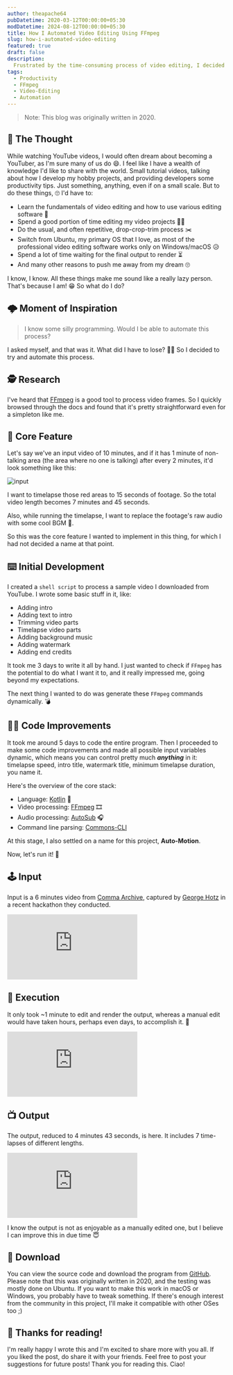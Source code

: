 ```yaml
---
author: theapache64
pubDatetime: 2020-03-12T00:00:00+05:30
modDatetime: 2024-08-12T00:00:00+05:30
title: How I Automated Video Editing Using FFmpeg
slug: how-i-automated-video-editing
featured: true
draft: false
description: 
  Frustrated by the time-consuming process of video editing, I decided to automate the task using programming and tools like FFmpeg.
tags:
  - Productivity
  - FFmpeg
  - Video-Editing
  - Automation
---
```


> Note: This blog was originally written in 2020.

## 💭 The Thought 

While watching YouTube videos, I would often dream about becoming a YouTuber, as I'm sure many of us do 😄. I feel like I have a wealth of knowledge I'd like to share with the world. Small tutorial videos, talking about how I develop my hobby projects, and providing developers some productivity tips. Just something, anything, even if on a small scale. But to do these things, 🙄 I'd have to:

- Learn the fundamentals of video editing and how to use various editing software 📔
- Spend a good portion of time editing my video projects 👨‍💻 
- Do the usual, and often repetitive, drop-crop-trim process ✂️ 
- Switch from Ubuntu, my primary OS that I love, as most of the professional video editing software works only on Windows/macOS 😥
- Spend a lot of time waiting for the final output to render ⏳ 
- And many other reasons to push me away from my dream 🙄 

I know, I know. All these things make me sound like a really lazy person. That's because I am! 😁 So what do I do?

## 🌩️ Moment of Inspiration 

> I know some silly programming. Would I be able to automate this process?

I asked myself, and that was it. What did I have to lose? 🤷‍♂️ So I decided to try and automate this process.

## 🕵️ Research 

I've heard that [FFmpeg](https://ffmpeg.org) is a good tool to process video frames. So I quickly browsed through the docs and found that it's pretty straightforward even for a simpleton like me. 

## 🤖 Core Feature 

Let's say we've an input video of 10 minutes, and if it has 1 minute of non-talking area (the area where no one is talking) after every 2 minutes, it'd look something like this:

![input](https://dev-to-uploads.s3.amazonaws.com/i/cnd67n5pu4d3c0zvppyx.png)

I want to timelapse those red areas to 15 seconds of footage. So the total video length becomes 7 minutes and 45 seconds. 

Also, while running the timelapse, I want to replace the footage's raw audio with some cool BGM 🥁.

So this was the core feature I wanted to implement in this thing, for which I had not decided a name at that point.

## ⌨️ Initial Development

I created a `shell script` to process a sample video I downloaded from YouTube. I wrote some basic stuff in it, like:

- Adding intro
- Adding text to intro 
- Trimming video parts
- Timelapse video parts
- Adding background music
- Adding watermark
- Adding end credits

It took me 3 days to write it all by hand. I just wanted to check if `FFmpeg` has the potential to do what I want it to, and it really impressed me, going beyond my expectations.

The next thing I wanted to do was generate these `FFmpeg` commands dynamically. 💣

## 🧑‍💻 Code Improvements

It took me around 5 days to code the entire program. Then I proceeded to make some code improvements and made all possible input variables dynamic, which means you can control pretty much ***anything*** in it: timelapse speed, intro title, watermark title, minimum timelapse duration, you name it. 

Here's the overview of the core stack:

- Language: [Kotlin](https://kotlinlang.org) 🧠
- Video processing: [FFmpeg](https://ffmpeg.org) 🎞
- Audio processing: [AutoSub](https://github.com/agermanidis/autosub) 🎧
- Command line parsing: [Commons-CLI](https://commons.apache.org/proper/commons-cli/)

At this stage, I also settled on a name for this project, **Auto-Motion**.

Now, let's run it! 🏃

## 🕹 Input 

Input is a 6 minutes video from [Comma Archive](https://www.youtube.com/channel/ucwgkmjm4zjqrj-u5njvr2dg), captured by [George Hotz](https://en.wikipedia.org/wiki/george_hotz) in a recent hackathon they conducted.

<iframe src="https://www.youtube.com/embed/0l_zU7XjWXo?si=vUWE35BT4-_9-m71" title="YouTube video player" frameborder="0" allow="accelerometer; autoplay; clipboard-write; encrypted-media; gyroscope; picture-in-picture; web-share" referrerpolicy="strict-origin-when-cross-origin" allowfullscreen loading="lazy"></iframe>

## 🚀 Execution 

It only took ~1 minute to edit and render the output, whereas a manual edit would have taken hours, perhaps even days, to accomplish it. 🤷

<iframe src="https://www.youtube.com/embed/N0rORfltywU?si=yYnIhg8hC6-sgPdk" title="YouTube video player" frameborder="0" allow="accelerometer; autoplay; clipboard-write; encrypted-media; gyroscope; picture-in-picture; web-share" referrerpolicy="strict-origin-when-cross-origin" allowfullscreen loading="lazy"></iframe>

## 📺 Output 

The output, reduced to 4 minutes 43 seconds, is here. It includes 7 time-lapses of different lengths.

<iframe src="https://www.youtube.com/embed/t_vo1SYnMsg?si=hEa5kL0A-TYT1TY-" title="YouTube video player" frameborder="0" allow="accelerometer; autoplay; clipboard-write; encrypted-media; gyroscope; picture-in-picture; web-share" referrerpolicy="strict-origin-when-cross-origin" allowfullscreen loading="lazy"></iframe>
 
I know the output is not as enjoyable as a manually edited one, but I believe I can improve this in due time 😇

## 📩 Download 

You can view the source code and download the program from [GitHub](https://github.com/theapache64/auto-motion). Please note that this was originally written in 2020, and the testing was mostly done on Ubuntu. If you want to make this work in macOS or Windows, you probably have to tweak something. If there's enough interest from the community in this project, I'll make it compatible with other OSes too ;) 

## 📖 Thanks for reading!

I'm really happy I wrote this and I'm excited to share more with you all. If you liked the post, do share it with your friends. Feel free to post your suggestions for future posts! Thank you for reading this. Ciao!
